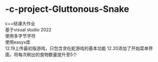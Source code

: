 # -c-project-Gluttonous-Snake
c++结课大作业  
基于visual studio 2022  
使用多字节字符  
使用easyx库  
12.19上传最初版游戏，只包含贪吃蛇游戏的基本功能
12.20添加了开始菜单界面，将每次刷出的食物数量提升至5个
